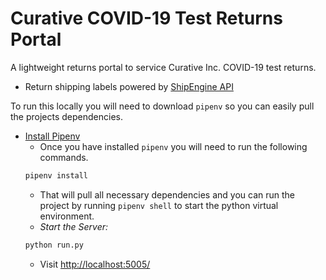 # Curative COVID-19 Test Returns Portal

A lightweight returns portal to service Curative Inc. COVID-19 test returns.
- Return shipping labels powered by [ShipEngine API](https://www.shipengine.com/ "ShipEngine Homepage")

To run this locally you will need to download `pipenv` so you can easily pull the projects dependencies.
- [Install Pipenv](https://pipenv.pypa.io/en/latest/install/ "Install Pipenv")
    - Once you have installed `pipenv` you will need to run the following commands.
    ```bash 
    pipenv install
    ```
    - That will pull all necessary dependencies and you can run the project by running `pipenv shell` to start the python virtual environment.
    - *Start the Server:*
    ```bash
    python run.py
    ```
    - Visit [http://localhost:5005/](http://localhost:5005/ "Curative Returns Portal - Local")